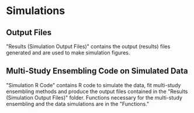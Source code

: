 # Simulations 

## Output Files
"Results (Simulation Output Files)" contains the output (results) files generated and are used to make simulation figures.

## Multi-Study Ensembling Code on Simulated Data
"Simulation R Code" contains R code to simulate the data, fit multi-study ensembling methods and produce the output files contained in the "Results (Simulation Output Files)" folder. Functions necessary for the multi-study ensembling and the data simulations are in the "Functions."
